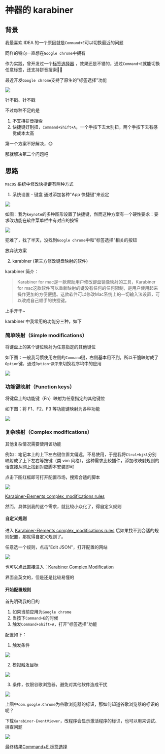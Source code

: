 # 神器的 karabiner

## 背景

我最喜欢 IDEA 的一个原因就是`Command+E`可以切换最近的问题

同样的特向一直想在`Google chrome`中拥有

作为实践，曾开发过一个[标签选择器](https://chrome.google.com/webstore/detail/%E6%A0%87%E7%AD%BE%E9%80%89%E6%8B%A9%E5%99%A8/klhihaelmoenimgekhdaenjgloipcacf) ，效果还是不错的，通过`Command+E`就能切换任意标签，还支持拼音搜索👏👏

最近开发`Google chrome`支持了原生的"标签选择"功能

![](https://fudongdong-statics.oss-cn-beijing.aliyuncs.com/images/20220124/9ee6318c08fe407d9dd9a35e9e7e1da8.png?x-oss-process=image/resize,w_800/quality,q_80)


针不戳、针不戳

不过每种不足的是
1. 不支持拼音搜索
2. 快捷键好别扭，`Command+Shift+A`，一个手按下去太别扭，两个手按下去有感觉成本太高



第一个方案不好解决，😞

那就解决第二个问题吧

## 思路

`MacOS` 系统中修改快捷键有两种方式

1. 系统设置 - 键盘
通过添加各种"App 快捷键"来设定

![](https://fudongdong-statics.oss-cn-beijing.aliyuncs.com/images/20220124/555859898b0947e4a8bfee99984a2945.png?x-oss-process=image/resize,w_800/quality,q_80)

如图：我为`keynote`的多种图形设置了快捷键，然而这种方案有一个硬性要求：要求改功能在软件菜单栏中有对应的按钮

![](https://fudongdong-statics.oss-cn-beijing.aliyuncs.com/images/20220124/7aeb4d916298435b96e5ebd4baf47280.png?x-oss-process=image/resize,w_800/quality,q_80)


犯难了，找了半天，没找到`Google chrome`中和"标签选择"相关的按钮

放弃该方案

2. karabiner (第三方修改键盘映射的软件)

karabiner 简介： 

> Karabiner for mac是一款帮助用户修改键盘镜像映射的工具，Karabiner for mac这款软件可以重新映射的键没有任何的任何限制，是用户使用起来操作更加的方便便捷。这款软件可以修改Mac系统上的一切输入法设置，可以改成自己顺手的快捷键。

上手开干~

karabiner 中我常用的功能分三种，如下

### 简单映射（Simple modifications）

将键盘上的某个键位映射为任意指定的其他键位

如下图：一般我习惯使用左侧的`Command`键，右侧基本用不到，所以干脆映射成了`Option`键，通过`Option+数字`来切换程序坞中的应用

![](https://fudongdong-statics.oss-cn-beijing.aliyuncs.com/images/20220124/8d1c7916e08540798798422447f825f6.png?x-oss-process=image/resize,w_800/quality,q_80)



### 功能键映射（Function keys）

将键盘上的功能键（Fn）映射为任意指定的其他键位

如下图：将 F1、F2、F3 等功能键映射为各种功能

![](https://fudongdong-statics.oss-cn-beijing.aliyuncs.com/images/20220124/cdf8070f0a4041d492370a1e76a42f1f.png?x-oss-process=image/resize,w_800/quality,q_80)

### 复杂映射（Complex modifications）

其他复杂情况需要使用该功能

例如：笔记本上的上下左右键位置太偏远，不易使用，于是我将`Ctrol+hjkl`分别映射成了上下左右等按键（类 vim 风格），这种需求比较插件，添加改映射规则的话直接从网上找到对应脚本安装即可

点击下图红框即可打开配置市场，搜索合适的脚本

![](https://fudongdong-statics.oss-cn-beijing.aliyuncs.com/images/20220124/d1e3a96ef3214a5ebf4ffbc99fafa165.png?x-oss-process=image/resize,w_800/quality,q_80)

[Karabiner-Elements complex_modifications rules](https://ke-complex-modifications.pqrs.org/)

然而，具体到我的这个需求，就比较小众化了，得自定义规则

#### 自定义规则

进入 [Karabiner-Elements complex_modifications rules](https://ke-complex-modifications.pqrs.org/) 后如果找不到合适的规则配置，那就得自定义规则了。

任意选一个规则，点击"Edit JSON"，打开配置的网站

![](https://fudongdong-statics.oss-cn-beijing.aliyuncs.com/images/20220124/260e7e8f4df14819acc94dc6e607b65a.png?x-oss-process=image/resize,w_800/quality,q_80)

也可以点此直接进入：[Karabiner Complex Modification](https://genesy.github.io/karabiner-complex-rules-generator/#eyJ0aXRsZSI6IiIsInJ1bGVzIjpbXX0=)

界面全英文的，但是还是比较易懂的

#### 开始配置规则

首先明确我的目的
1. 如果当前应用为`Google chrome`
2. 当按下`Command+E`的时候
3. 触发`Command+Shift+A`，打开"标签选择"功能

配置如下：

1. 触发条件

![](https://fudongdong-statics.oss-cn-beijing.aliyuncs.com/images/20220124/c62af2f1745b4715bd1c870e41df3a90.png?x-oss-process=image/resize,w_800/quality,q_80)

2. 模拟触发目标

![](https://fudongdong-statics.oss-cn-beijing.aliyuncs.com/images/20220124/8cd27fa984bc4b959a4dfd7e310d337d.png?x-oss-process=image/resize,w_800/quality,q_80)

3. 条件，仅限谷歌浏览器，避免对其他软件造成干扰

![](https://fudongdong-statics.oss-cn-beijing.aliyuncs.com/images/20220124/32b80281c85143e997618cf555e5f223.png?x-oss-process=image/resize,w_800/quality,q_80)

上图中`com.google.Chrome`为谷歌浏览器的标识，那如何知道谷歌浏览器的标识的呢？

下载`Karabiner-EventViewer`，改程序会显示激活程序的标识，也可以用来调试、排查问题

![](https://fudongdong-statics.oss-cn-beijing.aliyuncs.com/images/20220124/41db4dcde8b24416b4db916ec0b1a4dd.png?x-oss-process=image/resize,w_800/quality,q_80)



最终结果[Command+E  标签选择](https://genesy.github.io/karabiner-complex-rules-generator/#eyJ0aXRsZSI6IltjaHJvbWVdIC0gMiIsInJ1bGVzIjpbeyJkZXNjcmlwdGlvbiI6ImNoYW5nZSBDb21tYW5kK0UgdG8gQ29tbWFuZCtTaGlmdCtBIiwibWFuaXB1bGF0b3JzIjpbeyJ0eXBlIjoiYmFzaWMiLCJmcm9tIjp7Im1vZGlmaWVycyI6eyJtYW5kYXRvcnkiOlsibGVmdF9ndWkiXX0sImtleV9jb2RlIjoiZSJ9LCJjb25kaXRpb25zIjpbeyJ0eXBlIjoiZnJvbnRtb3N0X2FwcGxpY2F0aW9uX2lmIiwiYnVuZGxlX2lkZW50aWZpZXJzIjpbImNvbS5nb29nbGUuQ2hyb21lIl19XSwidG8iOlt7InJlcGVhdCI6dHJ1ZSwia2V5X2NvZGUiOiJhIiwibW9kaWZpZXJzIjpbImxlZnRfZ3VpIiwibGVmdF9zaGlmdCJdfV19XX1dfQ==)

